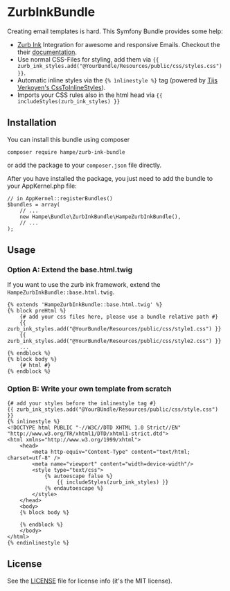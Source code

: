 # ZurbInkBundle
Creating email templates is hard.
This Symfony Bundle provides some help:

* [Zurb Ink](https://github.com/zurb/ink) Integration for awesome and responsive Emails. Checkout the their [documentation](http://zurb.com/ink/docs.php).
* Use normal CSS-Files for styling, add them via `{{ zurb_ink_styles.add("@YourBundle/Resources/public/css/styles.css") }}`.
* Automatic inline styles via the `{% ìnlinestyle %}` tag (powered by [Tijs Verkoyen's CssToInlineStyles](https://github.com/tijsverkoyen/CssToInlineStyles)).
* Imports your CSS rules also in the html head via `{{ includeStyles(zurb_ink_styles) }}`


## Installation
You can install this bundle using composer

    composer require hampe/zurb-ink-bundle
or add the package to your `composer.json` file directly.

After you have installed the package, you just need to add the bundle to your AppKernel.php file:

    // in AppKernel::registerBundles()
    $bundles = array(
        // ...
        new Hampe\Bundle\ZurbInkBundle\HampeZurbInkBundle(),
        // ...
    );

## Usage

### Option A: Extend the base.html.twig
If you want to use the zurb ink framework, extend the `HampeZurbInkBundle::base.html.twig`.

    {% extends 'HampeZurbInkBundle::base.html.twig' %}
    {% block preHtml %}
        {# add your css files here, please use a bundle relative path #}
        {{ zurb_ink_styles.add("@YourBundle/Resources/public/css/style1.css") }}
        {{ zurb_ink_styles.add("@YourBundle/Resources/public/css/style2.css") }}
        ...
    {% endblock %}
    {% block body %}
        {# html #}
    {% endblock %}

### Option B: Write your own template from scratch

    {# add your styles before the inlinestyle tag #}
    {{ zurb_ink_styles.add("@YourBUndle/Resources/public/css/style.css") }}
    {% inlinestyle %}
    <!DOCTYPE html PUBLIC "-//W3C//DTD XHTML 1.0 Strict//EN" "http://www.w3.org/TR/xhtml1/DTD/xhtml1-strict.dtd">
    <html xmlns="http://www.w3.org/1999/xhtml">
        <head>
            <meta http-equiv="Content-Type" content="text/html; charset=utf-8" />
            <meta name="viewport" content="width=device-width"/>
            <style type="text/css">
                {% autoescape false %}
                    {{ includeStyles(zurb_ink_styles) }}
                {% endautoescape %}
            </style>
        </head>
        <body>
        {% block body %}

        {% endblock %}
        </body>
    </html>
    {% endinlinestyle %}
## License
See the [LICENSE](LICENSE) file for license info (it's the MIT license).
